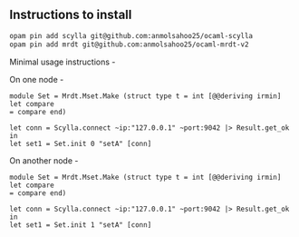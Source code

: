 ## Instructions to install

```bash
opam pin add scylla git@github.com:anmolsahoo25/ocaml-scylla
opam pin add mrdt git@github.com:anmolsahoo25/ocaml-mrdt-v2
```

Minimal usage instructions -

On one node - 
```ocaml;
module Set = Mrdt.Mset.Make (struct type t = int [@@deriving irmin] let compare
= compare end)

let conn = Scylla.connect ~ip:"127.0.0.1" ~port:9042 |> Result.get_ok in
let set1 = Set.init 0 "setA" [conn]
```

On another node - 
```ocaml;
module Set = Mrdt.Mset.Make (struct type t = int [@@deriving irmin] let compare
= compare end)

let conn = Scylla.connect ~ip:"127.0.0.1" ~port:9042 |> Result.get_ok in
let set1 = Set.init 1 "setA" [conn]
```

